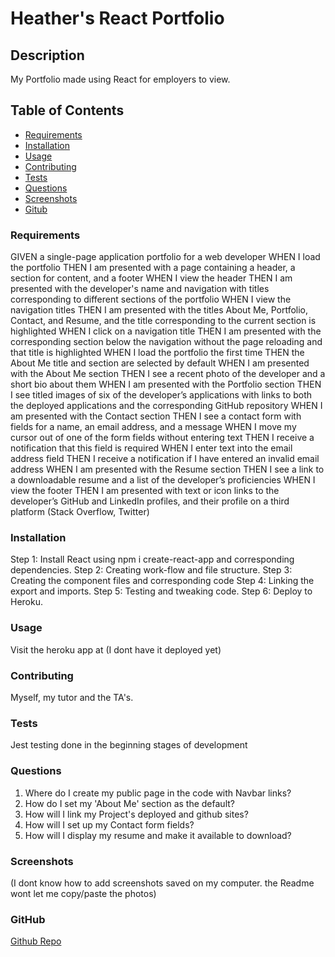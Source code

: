 # Heather's React Portfolio

## Description
My Portfolio made using React for employers to view.

## Table of Contents
* [Requirements](#requirements)
* [Installation](#installation)
* [Usage](#usage)
* [Contributing](#contributing)
* [Tests](#tests)
* [Questions](#questions)
* [Screenshots](#screenshots)
* [Gitub](#github)


### Requirements
GIVEN a single-page application portfolio for a web developer
WHEN I load the portfolio
THEN I am presented with a page containing a header, a section for content, and a footer
WHEN I view the header
THEN I am presented with the developer's name and navigation with titles corresponding to different sections of the portfolio
WHEN I view the navigation titles
THEN I am presented with the titles About Me, Portfolio, Contact, and Resume, and the title corresponding to the current section is highlighted
WHEN I click on a navigation title
THEN I am presented with the corresponding section below the navigation without the page reloading and that title is highlighted
WHEN I load the portfolio the first time
THEN the About Me title and section are selected by default
WHEN I am presented with the About Me section
THEN I see a recent photo of the developer and a short bio about them
WHEN I am presented with the Portfolio section
THEN I see titled images of six of the developer’s applications with links to both the deployed applications and the corresponding GitHub repository
WHEN I am presented with the Contact section
THEN I see a contact form with fields for a name, an email address, and a message
WHEN I move my cursor out of one of the form fields without entering text
THEN I receive a notification that this field is required
WHEN I enter text into the email address field
THEN I receive a notification if I have entered an invalid email address
WHEN I am presented with the Resume section
THEN I see a link to a downloadable resume and a list of the developer’s proficiencies
WHEN I view the footer
THEN I am presented with text or icon links to the developer’s GitHub and LinkedIn profiles, and their profile on a third platform (Stack Overflow, Twitter) 

### Installation
Step 1: Install React using npm i create-react-app and corresponding dependencies.
Step 2: Creating work-flow and file structure.
Step 3: Creating the component files and corresponding code
Step 4: Linking the export and imports.
Step 5: Testing and tweaking code. 
Step 6: Deploy to Heroku.

### Usage
Visit the heroku app at (I dont have it deployed yet)

### Contributing
Myself, my tutor and the TA's.

### Tests
Jest testing done in the beginning stages of development

### Questions
1. Where do I create my public page in the code with Navbar links?
2. How do I set my 'About Me' section as the default?
3. How will I link my Project's deployed and github sites?
4. How will I set up my Contact form fields?
5. How will I display my resume and make it available to download?

### Screenshots

(I dont know how to add screenshots saved on my computer. the Readme wont let me copy/paste the photos)

### GitHub

[Github Repo](https://github.com/heatherzen/react-portfolio)

